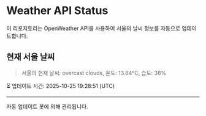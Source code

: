 
# Weather API Status

이 리포지토리는 OpenWeather API를 사용하여 서울의 날씨 정보를 자동으로 업데이트합니다.

## 현재 서울 날씨
> 서울의 현재 날씨: overcast clouds, 온도: 13.84°C, 습도: 38%

⏳ 업데이트 시간: 2025-10-25 19:28:51 (UTC)

---
자동 업데이트 봇에 의해 관리됩니다.
